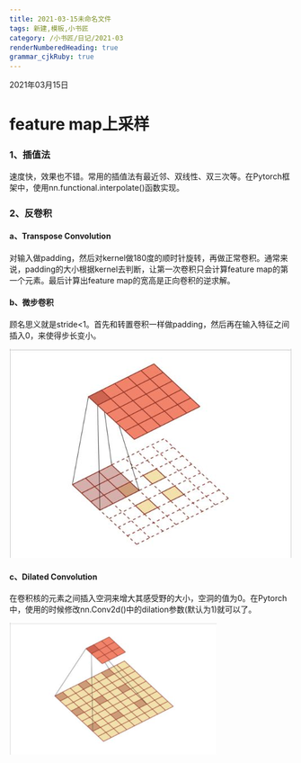 ```yaml
---
title: 2021-03-15未命名文件 
tags: 新建,模板,小书匠
category: /小书匠/日记/2021-03
renderNumberedHeading: true
grammar_cjkRuby: true
---
```

2021年03月15日
<h1>feature map上采样</h1>
<h3>
1、插值法
</h3>
速度快，效果也不错。常用的插值法有最近邻、双线性、双三次等。在Pytorch框架中，使用nn.functional.interpolate()函数实现。
<h3>2、反卷积</h3>
<h4>
a、Transpose Convolution
</h4>
对输入做padding，然后对kernel做180度的顺时针旋转，再做正常卷积。通常来说，padding的大小根据kernel去判断，让第一次卷积只会计算feature map的第一个元素。最后计算出feature map的宽高是正向卷积的逆求解。
<h4>
b、微步卷积
</h4>
顾名思义就是stride<1。首先和转置卷积一样做padding，然后再在输入特征之间插入0，来使得步长变小。

![微步卷积](./images/微步卷积.png)
<h4>
c、Dilated Convolution
</h4>
在卷积核的元素之间插入空洞来增大其感受野的大小，空洞的值为0。在Pytorch中，使用的时候修改nn.Conv2d()中的dilation参数(默认为1)就可以了。

![空洞卷积](./images/空洞卷积.png)